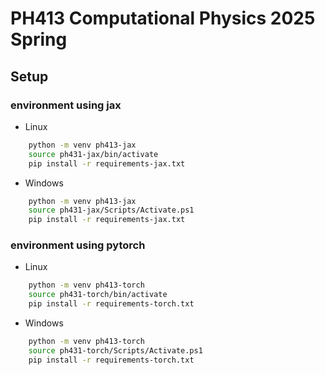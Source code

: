 # PH413 Computational Physics 2025 Spring

## Setup

### environment using jax

- Linux
```bash
    python -m venv ph413-jax
    source ph431-jax/bin/activate
    pip install -r requirements-jax.txt
```

- Windows
```bash
    python -m venv ph413-jax
    source ph431-jax/Scripts/Activate.ps1
    pip install -r requirements-jax.txt
```


### environment using pytorch
- Linux
```bash
    python -m venv ph413-torch
    source ph431-torch/bin/activate
    pip install -r requirements-torch.txt
```

- Windows
```bash
    python -m venv ph413-torch
    source ph431-torch/Scripts/Activate.ps1
    pip install -r requirements-torch.txt
```
